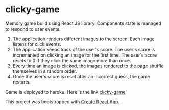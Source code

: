 # clicky-game

Memory game build using React JS library.
Components state is managed to respond to user events.
1. The application renders different images to the screen. Each image listens for click events.
2. The application keeps track of the user's score. The user's score is incremented on clicking an image for the first time. The user's score resets to 0 if they click the same image more than once.
3. Every time an image is clicked, the images rendered to the page shuffle themselves in a random order.
4. Once the user's score is reset after an incorrect guess, the game restarts.

Game is deployed to heroku. Here is the link [clicky-game](https://grant-clicky-game.herokuapp.com/)

This project was bootstrapped with [Create React App](https://github.com/facebookincubator/create-react-app).